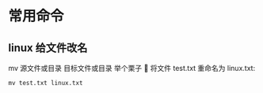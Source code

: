 # 常用命令

## linux 给文件改名

mv 源文件或目录 目标文件或目录
举个栗子 🌰
将文件 test.txt 重命名为 linux.txt:

```
mv test.txt linux.txt
```
